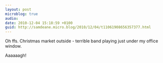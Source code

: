 ```yaml
---
layout: post
microblog: true
audio: 
date: 2010-12-04 15:18:59 +0100
guid: http://samdeane.micro.blog/2010/12/04/t11061908656357377.html
---
```

Oh ffs. Christmas market outside - terrible band playing just under my office window.

Aaaaaagh!
